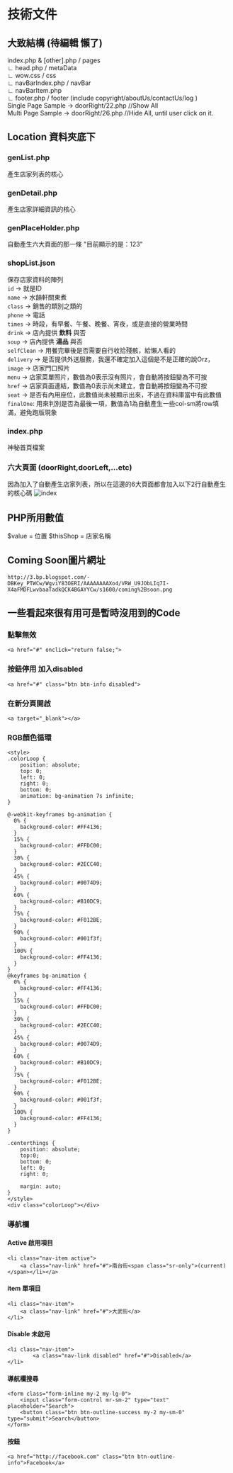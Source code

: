 # 技術文件
## 大致結構 (待編輯 懶了)
index.php & [other].php / pages <br/>
	∟ head.php / metaData <br/>
		∟ wow.css / css <br/>
	∟ navBarIndex.php / navBar <br/>
		∟ navBarItem.php <br/>
	∟ footer.php / footer (include copyright/aboutUs/contactUs/log ) <br/>
Single Page Sample -> doorRight/22.php //Show All <br/>
Multi Page Sample -> doorRight/26.php //Hide All, until user click on it. <br/>

## Location 資料夾底下
### genList.php
產生店家列表的核心
### genDetail.php
產生店家詳細資訊的核心
### genPlaceHolder.php
自動產生六大頁面的那一條 "目前顯示的是：123"
### shopList.json
保存店家資料的陣列<br>
`id` -> 就是ID<br>
`name` -> 水韻軒關東煮 <br>
`class` -> 銷售的類別之類的<br>
`phone` -> 電話<br>
`times` -> 時段，有早餐、午餐、晚餐、宵夜，或是直接的營業時間<br>
`drink` -> 店內提供 **飲料** 與否<br>
`soup` -> 店內提供 **湯品** 與否<br>
`selfClean` -> 用餐完畢後是否需要自行收拾殘骸，給懶人看的<br>
`delivery` -> 是否提供外送服務，我還不確定加入這個是不是正確的說Orz，<br>
`image` -> 店家門口照片<br>
`menu` -> 店家菜單照片，數值為0表示沒有照片，會自動將按鈕變為不可按<br>
`href` -> 店家頁面連結，數值為0表示尚未建立，會自動將按鈕變為不可按<br>
`seat` -> 是否有內用座位，此數值尚未被顯示出來，不過在資料庫當中有此數值<br>
`finalOne`: 用來判別是否為最後一項，數值為1為自動產生一些col-sm將row填滿，避免跑版現象<br>

### index.php
神秘首頁檔案
### 六大頁面 (doorRight,doorLeft,...etc)
因為加入了自動產生店家列表，所以在這邊的6大頁面都會加入以下2行自動產生的核心碼
![index](http://4.bp.blogspot.com/-dvegobRQVkQ/Wt9L5UfZWjI/AAAAAAAAhCk/qP5ECGbabB0pocWQoQUWid_wiB2sDgcAACK4BGAYYCw/s1600/carbon.png)

## PHP所用數值
$value = 位置
$thisShop = 店家名稱

## Coming Soon圖片網址
```
http://3.bp.blogspot.com/-DBKey_PTWCw/WgviY83OERI/AAAAAAAAXo4/VRW_U9JObLIq7I-X4aFMDFLwvbaaTadkQCK4BGAYYCw/s1600/coming%2Bsoon.png
```

## 一些看起來很有用可是暫時沒用到的Code

### 點擊無效
`<a href="#" onclick="return false;">`

### 按鈕停用 加入disabled
`<a href="#" class="btn btn-info disabled">`

### 在新分頁開啟
`<a target="_blank"></a>`

### RGB顏色循環
```
<style>
.colorLoop {
	position: absolute;
	top: 0;
	left: 0;
	right: 0;
	bottom: 0;
	animation: bg-animation 7s infinite;
}

@-webkit-keyframes bg-animation {
  0% {
    background-color: #FF4136;
  }
  15% {
    background-color: #FFDC00;
  }
  30% {
    background-color: #2ECC40;
  }
  45% {
    background-color: #0074D9;
  }
  60% {
    background-color: #B10DC9;
  }
  75% {
    background-color: #F012BE;
  }
  90% {
    background-color: #001f3f;
  }
  100% {
    background-color: #FF4136;
  }
}
@keyframes bg-animation {
  0% {
    background-color: #FF4136;
  }
  15% {
    background-color: #FFDC00;
  }
  30% {
    background-color: #2ECC40;
  }
  45% {
    background-color: #0074D9;
  }
  60% {
    background-color: #B10DC9;
  }
  75% {
    background-color: #F012BE;
  }
  90% {
    background-color: #001f3f;
  }
  100% {
    background-color: #FF4136;
  }
}

.centerthings {
	position: absolute;
	top:0;
	bottom: 0;
	left: 0;
	right: 0;
	
	margin: auto;
}
</style>
<div class="colorLoop"></div>
```

### 導航欄
#### Active 啟用項目
```
<li class="nav-item active">
	<a class="nav-link" href="#">南台街<span class="sr-only">(current)</span></li></a>
```
				
#### item 單項目
```
<li class="nav-item">
	<a class="nav-link" href="#">大武街</a>
</li>
```

#### Disable 未啟用
```
<li class="nav-item">
		<a class="nav-link disabled" href="#">Disabled</a>
</li>			
```

#### 導航欄搜尋
```
<form class="form-inline my-2 my-lg-0">
	<input class="form-control mr-sm-2" type="text" placeholder="Search">
	<button class="btn btn-outline-success my-2 my-sm-0" type="submit">Search</button>
</form>
```

#### 按鈕
```
<a href="http://facebook.com" class="btn btn-outline-info">Facebook</a>
```

